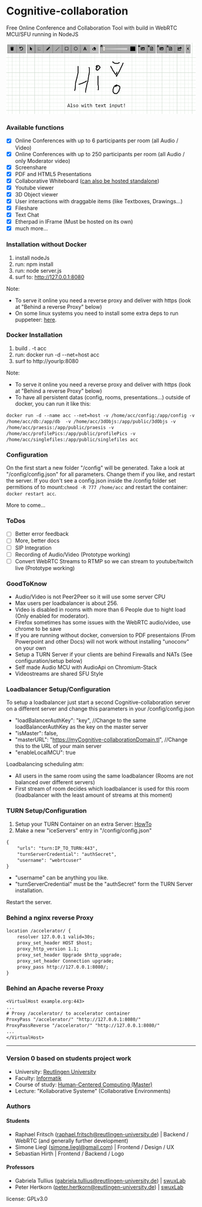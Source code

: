 # Cognitive-collaboration
Free Online Conference and Collaboration Tool with build in WebRTC MCU/SFU running in NodeJS

![previmg](/public/images/start.png)

### Available functions ###

- [x] Online Conferences with up to 6 participants per room (all Audio / Video)
- [x] Online Conferences with up to 250 participants per room (all Audio / only Moderator video)
- [x] Screenshare
- [x] PDF and HTML5 Presentations
- [x] Collaborative Whiteboard ([can also be hosted standalone](https://github.com/cracker0dks/whiteboard))
- [x] Youtube viewer
- [x] 3D Object viewer
- [x] User interactions with draggable items (like Textboxes, Drawings...)
- [x] Fileshare
- [x] Text Chat
- [x] Etherpad in IFrame (Must be hosted on its own)
- [x] much more...

### Installation without Docker ###
1. install nodeJs
2. run: npm install
3. run: node server.js
4. surf to: http://127.0.0.1:8080

Note: 
* To serve it online you need a reverse proxy and deliver with https (look at "Behind a reverse Proxy" below)
* On some linux systems you need to install some extra deps to run puppeteer: [here](https://github.com/puppeteer/puppeteer/blob/master/docs/troubleshooting.md).

### Docker Installation ###
1. build . -t acc
2. run: docker run -d --net=host acc
3. surf to http://yourIp:8080

Note: 
* To serve it online you need a reverse proxy and deliver with https (look at "Behind a reverse Proxy" below)
* To have all persistent datas (config, rooms, presentations...) outside of docker, you can run it like this:

```
docker run -d --name acc --net=host -v /home/acc/config:/app/config -v /home/acc/db:/app/db  -v /home/acc/3dObjs:/app/public/3dObjs -v /home/acc/praesis:/app/public/praesis -v /home/acc/profilePics:/app/public/profilePics -v /home/acc/singlefiles:/app/public/singlefiles acc
```

### Configuration ###
On the first start a new folder "/config" will be generated. Take a look at "/config/config.json" for all parameters. Change them if you like, and restart the server. If you don't see a config.json inside the /config folder set permitions of to mount:`chmod -R 777 /home/acc` and restart the container: `docker restart acc`.

More to come...

### ToDos ###
- [ ] Better error feedback
- [ ] More, better docs
- [ ] SIP Integration
- [ ] Recording of Audio/Video (Prototype working)
- [ ] Convert WebRTC Streams to RTMP so we can stream to youtube/twitch live (Prototype working)

### GoodToKnow ###
* Audio/Video is not Peer2Peer so it will use some server CPU
* Max users per loadbalancer is about 256.
* Video is disabled in rooms with more than 6 People due to hight load (Only enabled for moderator).
* Firefox sometimes has some issues with the WebRTC audio/video, use chrome to be save
* If you are running without docker, conversion to PDF presentaions (From Powerpoint and other Docs) will not work without installing "unoconv" on your own 
* Setup a TURN Server if your clients are behind Firewalls and NATs (See configuration/setup below)
* Self made Audio MCU with AudioApi on Chromium-Stack
* Videostreams are shared SFU Style

### Loadbalancer Setup/Configuration  ###
To setup a loadbalancer just start a second Cognitive-collaboration server on a different server and change this parameters in your /config/config.json
* "loadBalancerAuthKey": "key", //Change to the same loadBalancerAuthKey as the key on the master server
* "isMaster": false,
* "masterURL": "https://myCognitive-collaborationDomain.tl", //Change this to the URL of your main server
* "enableLocalMCU": true 

Loadbalancing scheduling atm:
* All users in the same room using the same loadbalancer (Rooms are not balanced over different servers)
* First stream of room decides which loadbalancer is used for this room (loadbalancer with the least amount of streams at this moment)

### TURN Setup/Configuration ###
1. Setup your TURN Container on an extra Server: [HowTo](https://github.com/cracker0dks/turn-server-docker-image/blob/master/README.md)
2. Make a new "iceServers" entry in "/config/config.json"
```
{
	"urls": "turn:IP_TO_TURN:443",
	"turnServerCredential": "authSecret",
	"username": "webrtcuser"
}
```
- "username" can be anything you like.
- "turnServerCredential" must be the "authSecret" form the TURN Server installation.

Restart the server.

### Behind a nginx reverse Proxy ###
```
location /accelerator/ {
	resolver 127.0.0.1 valid=30s;
	proxy_set_header HOST $host;
	proxy_http_version 1.1;
	proxy_set_header Upgrade $http_upgrade;
	proxy_set_header Connection upgrade;
	proxy_pass http://127.0.0.1:8080/;
}
```

### Behind an Apache reverse Proxy ### 

```
<VirtualHost example.org:443>
...
# Proxy /accelerator/ to accelerator container
ProxyPass "/accelerator/" "http://127.0.0.1:8080/"
ProxyPassReverse "/accelerator/" "http://127.0.0.1:8080/"
...
</VirtualHost>
```
-------------------------

### Version 0 based on students project work ###
* University: [Reutlingen University](https://www.reutlingen-university.de)
* Faculty: [Informatik](https://www.inf.reutlingen-university.de/de/home/)
* Course of study: [Human-Centered Computing (Master)](https://www.inf.reutlingen-university.de/de/master/human-centered-computing/ziel-des-studiengangs/) 
* Lecture: "Kollaborative Systeme" (Collaborative Environments) 

### Authors ###

#### Students ####
* Raphael Fritsch (raphael.fritsch@reutlingen-university.de) | Backend / WebRTC (and generally further development)
* Simone Liegl (simone.liegl@gmail.com) | Frontend / Design / UX
* Sebastian Hirth | Frontend / Backend / Logo

#### Professors ####
* Gabriela Tullius (gabriela.tullius@reutlingen-university.de) | [swuxLab](https://swuxlab.reutlingen-university.de/team/)
* Peter Hertkorn (peter.hertkorn@reutlingen-university.de) | [swuxLab](https://swuxlab.reutlingen-university.de/team/)



license: GPLv3.0
